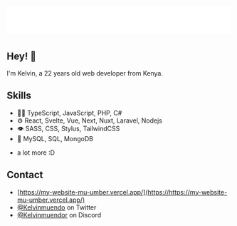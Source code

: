 <h1 align="center">
  <img src="https://raw.githubusercontent.com/martonlederer/martonlederer/master/name.svg" alt="Kelvin Muendo" />
</h1>

## Hey! 👋
I'm Kelvin, a 22 years old web developer from Kenya.

## Skills
- 👨‍💻 TypeScript, JavaScript, PHP, C#
- ⚙️ React, Svelte, Vue, Next, Nuxt, Laravel, Nodejs
- 👁️ SASS, CSS, Stylus, TailwindCSS
- 💽 MySQL, SQL, MongoDB
+ a lot more :D

## Contact
- [https://my-website-mu-umber.vercel.app/](https://https://my-website-mu-umber.vercel.app/)
- [@Kelvinmuendo](https://twitter.com/martonlederer) on Twitter
- [@Kelvinmuendor](./) on Discord
